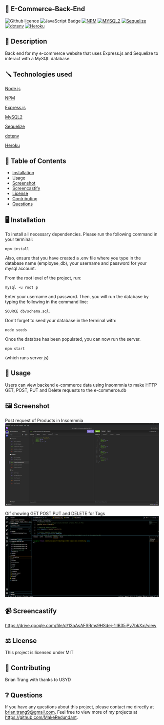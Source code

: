 ## 🛒 E-Commerce-Back-End
![Github licence](http://img.shields.io/badge/license-MIT-blue.svg)
![JavaScript Badge](https://img.shields.io/badge/JavaScript-100%25-yellow.svg)
[![NPM](https://img.shields.io/badge/NPM-latest-blue.svg)](https://www.npmjs.com/)
[![MYSQL2](https://img.shields.io/badge/MYSQL2-latest-blue.svg)](https://www.npmjs.com/package/mysql2)
[![Sequelize](https://img.shields.io/badge/Sequelize-latest-blue.svg)](https://sequelize.org/)
[![dotenv](https://img.shields.io/badge/dotenv-latest-blue.svg)](https://www.npmjs.com/package/dotenv)
[![Heroku](https://img.shields.io/badge/Heroku-latest-purple.svg)](https://www.heroku.com/)
    
## 📄 Description 
Back end for my e-commerce website that uses Express.js and Sequelize to interact with a MySQL database. 

## 🪛 Technologies used 
<p><a href="https://nodejs.org/">Node.js</a></p>
<p><a href="https://www.npmjs.com/">NPM</a></p>
<p><a href="https://www.npmjs.com/package/express">Express.js</a></p>
<p><a href="https://www.npmjs.com/package/mysql2">MySQL2</a></p>
<p><a href="https://www.npmjs.com/package/sequelize">Sequelize</a></p>
<p><a href="https://www.npmjs.com/package/dotenv">dotenv</a></p>
<p><a href="https://heroku.com/">Heroku</a></p>
  
## 📓 Table of Contents
* [Installation](#🖥️-installation)
* [Usage](#💬-usage)
* [Screenshot](#🖼️-screenshot)
* [Screencastify](#📹-screencastify)
* [License](#⚖️-license)
* [Contributing](#🤝-contributing)
* [Questions](#❔-questions)
    
## 🖥️ Installation 
To install all necessary dependencies. Please run the following command in your terminal:

```
npm install
```

Also, ensure that you have created a .env file where you type in the database name (employee_db), your username and password for your mysql account.

From the root level of the project, run:

```
mysql -u root p
```

Enter your username and password. Then, you will run the database by typing the following in the command line:

```
SOURCE db/schema.sql;
```
Don't forget to seed your database in the terminal with:

```
node seeds
```

Once the databse has been populated, you can now run the server.

```
npm start

```
(which runs server.js)
  
## 💬 Usage 
Users can view backend e-commerce data using Insommnia to make HTTP GET, POST, PUT and Delete requests to the e-commerce.db


## 🖼️ Screenshot
Post request of Products in Insommnia
![Post-request](./Assets/Post%20request-Products.png)


Gif showing GET POST PUT and DELETE for Tags
![E-Commerce](./Assets/E-Commerce-backend.gif)

## 📹 Screencastify 
https://drive.google.com/file/d/13aAsAFSRms9HSdej-1iIB35jPy7bkXxi/view
  
## ⚖️ License 
This project is licensed under MIT
  
## 🤝 Contributing 
Brian Trang
with thanks to USYD
   
## ❔ Questions
If you have any questions about this project, please contact me directly at brian.trang9@gmail.com. Feel free to view more of my projects at https://github.com/MakeRedundant.